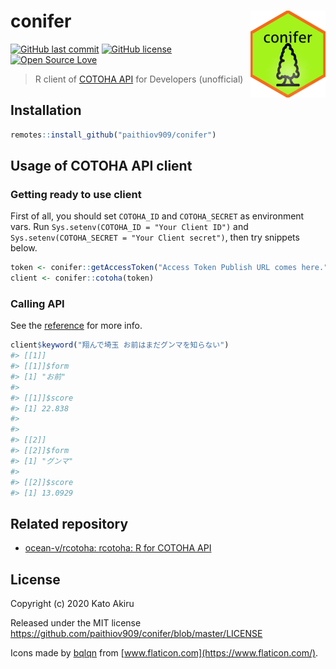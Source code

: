 # conifer <a href='https://paithiov909.github.io/conifer'><img src='man/figures/logo.png' align="right" height="139" /></a>

[![GitHub last commit](https://img.shields.io/github/last-commit/paithiov909/conifer)](#) [![GitHub license](https://img.shields.io/github/license/paithiov909/conifer.svg)](https://github.com/paithiov909/conifer/blob/master/LICENSE) [![Open Source Love](https://badges.frapsoft.com/os/v1/open-source.svg?v=103)](https://github.com/ellerbrock/open-source-badges/)

> R client of [COTOHA API](https://api.ce-cotoha.com/contents/index.html) for Developers (unofficial)

## Installation

```R
remotes::install_github("paithiov909/conifer")
```

## Usage of COTOHA API client

### Getting ready to use client

First of all, you should set `COTOHA_ID` and `COTOHA_SECRET` as environment vars.
Run `Sys.setenv(COTOHA_ID = "Your Client ID")` and `Sys.setenv(COTOHA_SECRET = "Your Client secret")`, then try snippets below.

```r
token <- conifer::getAccessToken("Access Token Publish URL comes here.")
client <- conifer::cotoha(token)
```

### Calling API

See the [reference](https://paithiov909.github.io/conifer/reference/index.html#section-using-cotoha-api) for more info.

```r
client$keyword("翔んで埼玉 お前はまだグンマを知らない")
#> [[1]]
#> [[1]]$form
#> [1] "お前"
#> 
#> [[1]]$score
#> [1] 22.838
#> 
#> 
#> [[2]]
#> [[2]]$form
#> [1] "グンマ"
#> 
#> [[2]]$score
#> [1] 13.0929
```

## Related repository

- [ocean-v/rcotoha: rcotoha: R for COTOHA API](https://github.com/ocean-v/rcotoha)

## License

Copyright (c) 2020 Kato Akiru

Released under the MIT license https://github.com/paithiov909/conifer/blob/master/LICENSE

Icons made by [bqlqn](https://www.flaticon.com/free-icon/tree_2405113?term=tree-leaf&page=3&position=53) from [www.flaticon.com](https://www.flaticon.com/).
